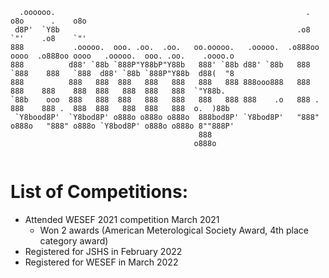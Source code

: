 ```
  .oooooo.                                                        .    o8o      .    o8o                                 
 d8P'  `Y8b                                                     .o8    `"'    .o8    `"'                                 
888           .ooooo.  ooo. .oo.  .oo.   oo.ooooo.   .ooooo.  .o888oo oooo  .o888oo oooo   .ooooo.  ooo. .oo.    .oooo.o 
888          d88' `88b `888P"Y88bP"Y88b   888' `88b d88' `88b   888   `888    888   `888  d88' `88b `888P"Y88b  d88(  "8 
888          888   888  888   888   888   888   888 888ooo888   888    888    888    888  888   888  888   888  `"Y88b.  
`88b    ooo  888   888  888   888   888   888   888 888    .o   888 .  888    888 .  888  888   888  888   888  o.  )88b 
 `Y8bood8P'  `Y8bod8P' o888o o888o o888o  888bod8P' `Y8bod8P'   "888" o888o   "888" o888o `Y8bod8P' o888o o888o 8""888P' 
                                          888                                                                            
                                         o888o                                                                           
                                                                                                                         

```

# List of Competitions:

- Attended WESEF 2021 competition March 2021
  - Won 2 awards (American Meterological Society Award, 4th place category award)
- Registered for JSHS in February 2022
- Registered for WESEF in March 2022
